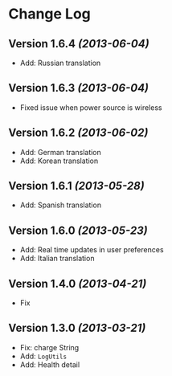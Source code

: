 Change Log
===============================================================================

Version 1.6.4 *(2013-06-04)*
----------------------------
 * Add:  Russian translation

Version 1.6.3 *(2013-06-04)*
----------------------------
 * Fixed issue when power source is wireless

Version 1.6.2 *(2013-06-02)*
----------------------------

 * Add:  German translation
 * Add:  Korean translation

Version 1.6.1 *(2013-05-28)*
----------------------------

 * Add:  Spanish translation

Version 1.6.0 *(2013-05-23)*
----------------------------

 * Add:  Real time updates in user preferences
 * Add:  Italian translation

Version 1.4.0 *(2013-04-21)*
----------------------------
 * Fix

Version 1.3.0 *(2013-03-21)*
----------------------------
 * Fix: charge String
 * Add: `LogUtils` 
 * Add: Health detail
